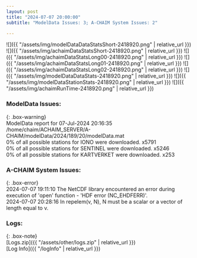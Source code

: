 ```yaml
---
layout: post
title: "2024-07-07 20:00:00"
subtitle: "ModelData Issues: 3; A-CHAIM System Issues: 2"

---
```


![]({{ "/assets/img/modelDataDataStatsShort-2418920.png" | relative_url }})
![]({{ "/assets/img/achaimDataStatsShort-2418920.png" | relative_url }})
![]({{ "/assets/img/achaimDataStatsLong00-2418920.png" | relative_url }})
![]({{ "/assets/img/achaimDataStatsLong01-2418920.png" | relative_url }})
![]({{ "/assets/img/achaimDataStatsLong02-2418920.png" | relative_url }})
![]({{ "/assets/img/modelDataDataStats-2418920.png" | relative_url }})
![]({{ "/assets/img/modelDataStationStats-2418920.png" | relative_url }})
![]({{ "/assets/img/achaimRunTime-2418920.png" | relative_url }})


### ModelData Issues:  
  
{: .box-warning}  
 ModelData report for 07-Jul-2024 20:16:35   
 /home/chaim/ACHAIM_SERVER/A-CHAIM/modelData/2024/189/20/modelData.mat   
 0% of all possible stations for IONO were downloaded. x5791   
 0% of all possible stations for SENTINEL were downloaded. x5246   
 0% of all possible stations for KARTVERKET were downloaded. x253   
  
### A-CHAIM System Issues:  
  
{: .box-error}  
2024-07-07 19:11:10 The NetCDF library encountered an error during execution of 'open' function - 'HDF error (NC_EHDFERR)'.  
2024-07-07 20:28:16 In repelem(v, N), N must be a scalar or a vector of length equal to v.  

### Logs:  
  
{: .box-note}  
[Logs.zip]({{ "/assets/other/logs.zip" | relative_url }})  
[Log Info]({{ "/logInfo" | relative_url }})  
